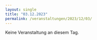 ```yaml
---
layout: single
title: "03.12.2023"
permalink: /veranstaltungen/2023/12/03/
---
```


Keine Veranstaltung an diesem Tag.
